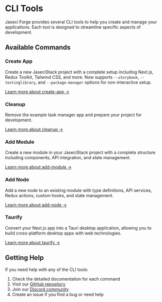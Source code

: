 # CLI Tools

Jaseci Forge provides several CLI tools to help you create and manage your applications. Each tool is designed to streamline specific aspects of development.

## Available Commands

### Create App
Create a new JaseciStack project with a complete setup including Next.js, Redux Toolkit, Tailwind CSS, and more. Now supports `--storybook`, `--testinglibrary`, and `--package-manager` options for non-interactive setup.

[Learn more about create-app →](./cli/create-app)

### Cleanup
Remove the example task manager app and prepare your project for development.

[Learn more about cleanup →](./cli/cleanup)

### Add Module
Create a new module in your JaseciStack project with a complete structure including components, API integration, and state management.

[Learn more about add-module →](./cli/add-module)

### Add Node
Add a new node to an existing module with type definitions, API services, Redux actions, custom hooks, and state management.

[Learn more about add-node →](./cli/add-node)

### Taurify
Convert your Next.js app into a Tauri desktop application, allowing you to build cross-platform desktop apps with web technologies.

[Learn more about taurify →](./cli/taurify)

## Getting Help

If you need help with any of the CLI tools:

1. Check the detailed documentation for each command
2. Visit our [GitHub repository](https://github.com/Jaseci-Labs/JaseciForge)
3. Join our [Discord community](https://discord.gg/jaseci)
4. Create an issue if you find a bug or need help 
